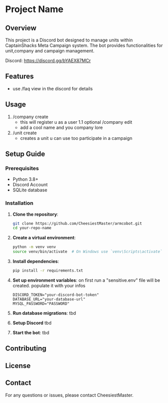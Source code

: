 # Project Name

## Overview

This project is a Discord bot designed to manage units within CaptainShacks Meta Campaign system. The bot provides functionalities for unit,company and campaign management.

Discord: https://discord.gg/bYAEX87MCr

## Features

- use /faq view in the discord for details

## Usage

1. /company create 
    - this will register u as a user
1.1 optional
    /company edit
    -   add a cool name and you company lore 
2. /unit create
    - creates a unit u can use too participate in a campaign


## Setup Guide

### Prerequisites

- Python 3.8+
- Discord Account
- SQLite database

### Installation

1. **Clone the repository**:
    ```sh
    git clone https://github.com/CheesiestMaster/armcobot.git
    cd your-repo-name
    ```

2. **Create a virtual environment**:
    ```sh
    python -m venv venv
    source venv/bin/activate  # On Windows use `venv\Scripts\activate`
    ```

3. **Install dependencies**:
    ```sh
    pip install -r requirements.txt
    ```

4. **Set up environment variables**:
    on first run a "sensitive.env" file will be created. populate it with your infos 
    ```env
    DISCORD_TOKEN="your-discord-bot-token"
    DATABASE_URL="your-database-url"
    MYSQL_PASSWORD="PASSWORD"
    ```

5. **Run database migrations**:
    tbd

6. **Setup Discord**
    tbd

6. **Start the bot**:
    tbd

## Contributing


## License


## Contact

For any questions or issues, please contact CheesiestMaster.